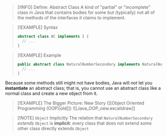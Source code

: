 > [!INFO] Define: Abstract Class
> A kind of "partial" or "incomplete" class in Java that contains bodies for some but (typically) not all of the methods of the interfaces it claims to implement.

> [!EXAMPLE] Syntax
> ```java
> abstract class AC implements I {
> 	// ...
> }
> ```

> [!EXAMPLE] Example
> ```java
> public abstract class NaturalNumberSecondary implements NaturalNumber {
> 	// ...
> }
> ```

Because some methods still might not have bodies, Java will *not* let you **instantiate** an abstract class; that is, you cannot use an abstract class like a normal class and create a new object from it.

> [!EXAMPLE] The Bigger Picture: New Story ([[Object Oriented Programming (OOP)|old]])
> ![[Java_OOP_new.excalidraw]]

> [!NOTE] `Object` Implicitly
> The relation that `NaturalNumberSecondary` *extends* `Object` is **implicit**: every class that does not extend some other class directly extends `Object`

